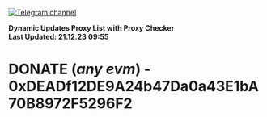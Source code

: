 [![Telegram channel](https://img.shields.io/endpoint?url=https://runkit.io/damiankrawczyk/telegram-badge/branches/master?url=https://t.me/n4z4v0d)](https://t.me/n4z4v0d) 

**Dynamic Updates Proxy List with Proxy Checker**  
**Last Updated: 21.12.23 09:55**

# DONATE (_any evm_) - 0xDEADf12DE9A24b47Da0a43E1bA70B8972F5296F2
